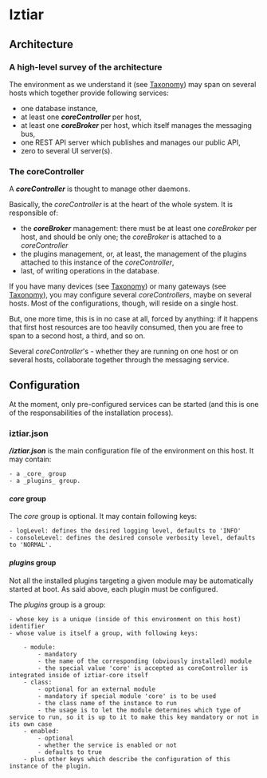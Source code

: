 # Iztiar

## Architecture

### A high-level survey of the architecture

The environment as we understand it (see [Taxonomy](./Taxonomy.md)) may span on several hosts which together provide following services:

- one database instance,
- at least one ___coreController___ per host,
- at least one ___coreBroker___ per host, which itself manages the messaging bus,
- one REST API server which publishes and manages our public API,
- zero to several UI server(s).

### The coreController

A ___coreController___ is thought to manage other daemons.

Basically, the _coreController_ is at the heart of the whole system. It is responsible of:

- the ___coreBroker___ management: there must be at least one _coreBroker_ per host, and should be only one; the _coreBroker_ is attached to a _coreController_
- the plugins management, or, at least, the management of the plugins attached to this instance of the _coreController_,
- last, of writing operations in the database.

If you have many devices (see [Taxonomy](./Taxonomy.md)) or many gateways (see [Taxonomy](./Taxonomy.md)), you may configure several _coreControllers_, maybe on several hosts. Most of the configurations, though, will reside on a single host.

But, one more time, this is in no case at all, forced by anything: if it happens that first host resources are too heavily consumed, then you are free to span to a second host, a third, and so on.

Several _coreController_'s - whether they are running on one host or on several hosts, collaborate together through the messaging service.

## Configuration

At the moment, only pre-configured services can be started (and this is one of the responsabilities of the installation process).

### iztiar.json

___<configDir>/iztiar.json___ is the main configuration file of the environment on this host. It may contain:

    - a _core_ group
    - a _plugins_ group.

#### _core_ group

The _core_ group is optional. It may contain following keys:

    - logLevel: defines the desired logging level, defaults to 'INFO'
    - consoleLevel: defines the desired console verbosity level, defaults to 'NORMAL'.

#### _plugins_ group

Not all the installed plugins targeting a given module may be automatically started at boot. As said above, each plugin must be configured.

The _plugins_ group is a group:

    - whose key is a unique (inside of this environment on this host) identifier
    - whose value is itself a group, with following keys:

        - module:
            - mandatory
            - the name of the corresponding (obviously installed) module
            - the special value 'core' is accepted as coreController is integrated inside of iztiar-core itself
        - class:
            - optional for an external module
            - mandatory if special module 'core' is to be used
            - the class name of the instance to run
            - the usage is to let the module determines which type of service to run, so it is up to it to make this key mandatory or not in its own case
        - enabled:
            - optional
            - whether the service is enabled or not
            - defaults to true
        - plus other keys which describe the configuration of this instance of the plugin.
